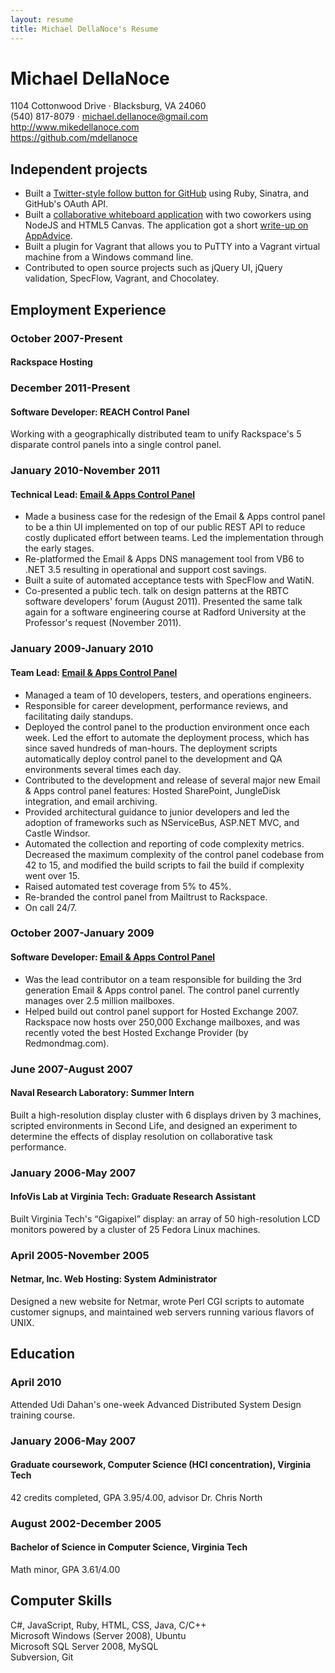 ```yaml
---
layout: resume
title: Michael DellaNoce's Resume
---
```


<div id="header">
  <h1>Michael DellaNoce</h1>
  <div>1104 Cottonwood Drive &middot; Blacksburg, VA 24060</div>
  <div>(540) 817-8079 &middot; <a href="mailto:michael.dellanoce@gmail.com">michael.dellanoce@gmail.com</a></div>
  <div><a href="http://www.mikedellanoce.com">http://www.mikedellanoce.com</a></div>
  <div><a href="https://github.com/mdellanoce">https://github.com/mdellanoce</a></div>
</div>

## Independent projects

* Built a [Twitter-style follow button for GitHub](http://octophile.com) using Ruby, Sinatra, and GitHub's OAuth API.
* Built a [collaborative whiteboard application](http://sketchwith.us) with two coworkers using NodeJS and HTML5 Canvas. The application got a short [write-up on AppAdvice](http://appadvice.com/appnn/2011/12/web-app-sketchwith-us-paints-with-friends-html).
* Built a plugin for Vagrant that allows you to PuTTY into a Vagrant virtual machine from a Windows command line.
* Contributed to open source projects such as jQuery UI, jQuery validation, SpecFlow, Vagrant, and Chocolatey.

## Employment Experience
### October 2007-Present
#### Rackspace Hosting

### December 2011-Present
#### Software Developer: REACH Control Panel

Working with a geographically distributed team to unify Rackspace's 5 disparate control panels into a single control panel.

### January 2010-November 2011
#### Technical Lead: [Email &amp; Apps Control Panel](https://cp.rackspace.com)

* Made a business case for the redesign of the Email &amp; Apps control panel to be a thin UI implemented on top of our public REST API to reduce costly duplicated effort between teams. Led the implementation through the early stages.
* Re-platformed the Email &amp; Apps DNS management tool from VB6 to .NET 3.5 resulting in operational and support cost savings.
* Built a suite of automated acceptance tests with SpecFlow and WatiN.
* Co-presented a public tech. talk on design patterns at the RBTC software developers' forum (August 2011). Presented the same talk again for a software engineering course at Radford University at the Professor's request (November 2011).

### January 2009-January 2010
#### Team Lead: [Email &amp; Apps Control Panel](https://cp.rackspace.com)

* Managed a team of 10 developers, testers, and operations engineers.
* Responsible for career development, performance reviews, and facilitating daily standups.
* Deployed the control panel to the production environment once each week. Led the effort to automate the deployment process, which has since saved hundreds of man-hours. The deployment scripts automatically deploy control panel to the development and QA environments several times each day.
* Contributed to the development and release of several major new Email &amp; Apps control panel features: Hosted SharePoint, JungleDisk integration, and email archiving.
* Provided architectural guidance to junior developers and led the adoption of frameworks such as NServiceBus, ASP.NET MVC, and Castle Windsor.
* Automated the collection and reporting of code complexity metrics. Decreased the maximum complexity of the control panel codebase from 42 to 15, and modified the build scripts to fail the build if complexity went over 15.
* Raised automated test coverage from 5% to 45%.
* Re-branded the control panel from Mailtrust to Rackspace.
* On call 24/7.

### October 2007-January 2009
#### Software Developer: [Email &amp; Apps Control Panel](https://cp.rackspace.com)

* Was the lead contributor on a team responsible for building the 3rd generation Email &amp; Apps control panel. The control panel currently manages over 2.5 million mailboxes.
* Helped build out control panel support for Hosted Exchange 2007. Rackspace now hosts over 250,000 Exchange mailboxes, and was recently voted the best Hosted Exchange Provider (by Redmondmag.com).
 
### June 2007-August 2007
#### Naval Research Laboratory: Summer Intern
Built a high-resolution display cluster with 6 displays driven by 3 machines, scripted environments in Second Life, and designed an experiment to determine the effects of display resolution on collaborative task performance.
 
### January 2006-May 2007
#### InfoVis Lab at Virginia Tech: Graduate Research Assistant
Built Virginia Tech's &ldquo;Gigapixel&rdquo; display: an array of 50 high-resolution LCD monitors powered by a cluster of 25 Fedora Linux machines.

### April 2005-November 2005
#### Netmar, Inc. Web Hosting: System Administrator
Designed a new website for Netmar, wrote Perl CGI scripts to automate customer signups, and maintained web servers running various flavors of UNIX.

## Education
### April 2010
Attended Udi Dahan's one-week Advanced Distributed System Design training course.

### January 2006-May 2007
#### Graduate coursework, Computer Science (HCI concentration), Virginia Tech
42 credits completed, GPA 3.95/4.00, advisor Dr. Chris North

### August 2002-December 2005
#### Bachelor of Science in Computer Science, Virginia Tech
Math minor, GPA 3.61/4.00

## Computer Skills
C#, JavaScript, Ruby, HTML, CSS, Java, C/C++  
Microsoft Windows (Server 2008), Ubuntu  
Microsoft SQL Server 2008, MySQL  
Subversion, Git  
